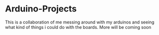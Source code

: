 # Arduino-Projects
This is a collaboration of me messing around with my arduinos and seeing what kind of things
i could do with the boards. More will be coming soon
